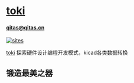 ﻿# [toki](https://github.com/qitas/toki) 
#### qitas@qitas.cn
[![sites](http://182.61.61.133/link/resources/head.png)](http://www.qitas.cn) 

[toki](https://github.com/qitas/toki) 探索硬件设计编程开发模式，kicad各类数据转换

## 锻造最美之器
